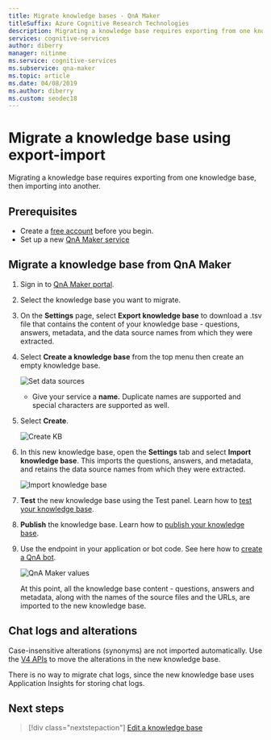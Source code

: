 ```yaml
---
title: Migrate knowledge bases - QnA Maker
titleSuffix: Azure Cognitive Research Technologies
description: Migrating a knowledge base requires exporting from one knowledge base, then importing into another. 
services: cognitive-services
author: diberry
manager: nitinme
ms.service: cognitive-services
ms.subservice: qna-maker
ms.topic: article
ms.date: 04/08/2019
ms.author: diberry
ms.custom: seodec18
---
```

# Migrate a knowledge base using export-import

Migrating a knowledge base requires exporting from one knowledge base, then importing into another. 

## Prerequisites

* Create a [free account](https://azure.microsoft.com/free/?WT.mc_id=A261C142F) before you begin.
* Set up a new [QnA Maker service](../How-To/set-up-qnamaker-service-azure.md)

## Migrate a knowledge base from QnA Maker
1. Sign in to [QnA Maker portal](https://qnamaker.ai).
1. Select the knowledge base you want to migrate.

1. On the **Settings** page, select **Export knowledge base** to download a .tsv file that contains the content of your knowledge base - questions, answers, metadata, and the data source names from which they were extracted.

1. Select **Create a knowledge base** from the top menu then create an empty knowledge base. 

    ![Set data sources](../media/qnamaker-how-to-create-kb/set-data-sources.png)

    - Give your service a **name.** Duplicate names are supported and special characters are supported as well.

1. Select **Create**.

    ![Create KB](../media/qnamaker-how-to-create-kb/create-kb.png)

1. In this new knowledge base, open the **Settings** tab and select **Import knowledge base**. This imports the questions, answers, and metadata, and retains the data source names from which they were extracted.

   ![Import knowledge base](../media/qnamaker-how-to-migrate-kb/Import.png)

1. **Test** the new knowledge base using the Test panel. Learn how to [test your knowledge base](../How-To/test-knowledge-base.md).
1. **Publish** the knowledge base. Learn how to [publish your knowledge base](../Quickstarts/create-publish-knowledge-base.md#publish-the-knowledge-base).
1. Use the endpoint in your application or bot code. See here how to [create a QnA bot](../Tutorials/create-qna-bot.md).

    ![QnA Maker values](../media/qnamaker-how-to-migrate-kb/qnamaker-settings-kbid-key.png)

    At this point, all the knowledge base content - questions, answers and metadata, along with the names of the source files and the URLs, are imported to the new knowledge base. 

## Chat logs and alterations
Case-insensitive alterations (synonyms) are not imported automatically. Use the [V4 APIs](https://go.microsoft.com/fwlink/?linkid=2092179) to move the alterations in the new knowledge base.

There is no way to migrate chat logs, since the new knowledge base uses Application Insights for storing chat logs. 

## Next steps

> [!div class="nextstepaction"]
> [Edit a knowledge base](../How-To/edit-knowledge-base.md)
